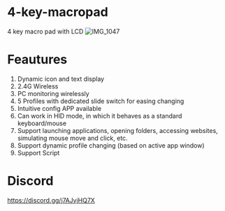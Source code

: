 # 4-key-macropad
4 key macro pad with LCD 
![IMG_1047](https://github.com/user-attachments/assets/65f893c5-6c2c-4f0d-a240-51d2a7ae2cd6)

# Feautures
1. Dynamic icon and text display
2. 2.4G Wireless
3. PC monitoring wirelessly
4. 5 Profiles with dedicated slide switch for easing changing
5. Intuitive config APP available
6. Can work in HID mode, in which it behaves as a standard keyboard/mouse
7. Support launching applications, opening folders, accessing websites, simulating mouse move and click, etc.
8. Support dynamic profile changing (based on active app window)
9. Support Script

# Discord
https://discord.gg/j7AJvjHQ7X
